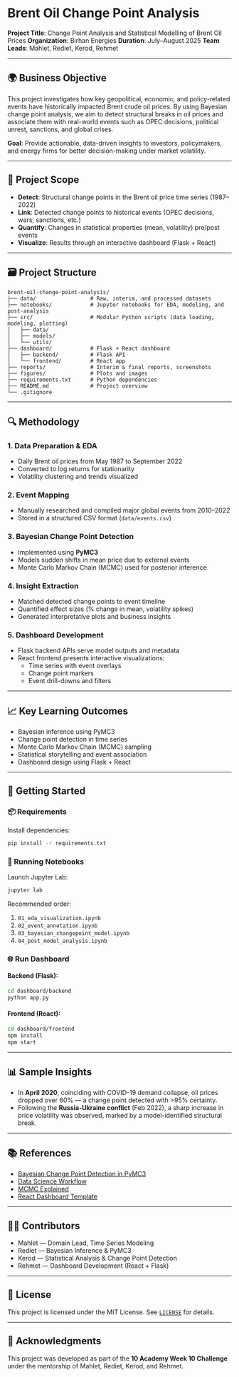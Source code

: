 # Brent Oil Change Point Analysis

**Project Title**: Change Point Analysis and Statistical Modelling of Brent Oil Prices
**Organization**: Birhan Energies
**Duration**: July–August 2025
**Team Leads**: Mahlet, Rediet, Kerod, Rehmet

---

## 🌍 Business Objective

This project investigates how key geopolitical, economic, and policy-related events have historically impacted Brent crude oil prices. By using Bayesian change point analysis, we aim to detect structural breaks in oil prices and associate them with real-world events such as OPEC decisions, political unrest, sanctions, and global crises.

**Goal**: Provide actionable, data-driven insights to investors, policymakers, and energy firms for better decision-making under market volatility.

---

## 🧪 Project Scope

- **Detect**: Structural change points in the Brent oil price time series (1987–2022)
- **Link**: Detected change points to historical events (OPEC decisions, wars, sanctions, etc.)
- **Quantify**: Changes in statistical properties (mean, volatility) pre/post events
- **Visualize**: Results through an interactive dashboard (Flask + React)

---

## 🗃️ Project Structure

```text
brent-oil-change-point-analysis/
├── data/                 # Raw, interim, and processed datasets
├── notebooks/            # Jupyter notebooks for EDA, modeling, and post-analysis
├── src/                  # Modular Python scripts (data loading, modeling, plotting)
│   ├── data/
│   ├── models/
│   └── utils/
├── dashboard/            # Flask + React dashboard
│   ├── backend/          # Flask API
│   └── frontend/         # React app
├── reports/              # Interim & final reports, screenshots
├── figures/              # Plots and images
├── requirements.txt      # Python dependencies
├── README.md             # Project overview
└── .gitignore
```

---

## 🔍 Methodology

### 1. Data Preparation & EDA
- Daily Brent oil prices from May 1987 to September 2022
- Converted to log returns for stationarity
- Volatility clustering and trends visualized

### 2. Event Mapping
- Manually researched and compiled major global events from 2010–2022
- Stored in a structured CSV format (`data/events.csv`)

### 3. Bayesian Change Point Detection
- Implemented using **PyMC3**
- Models sudden shifts in mean price due to external events
- Monte Carlo Markov Chain (MCMC) used for posterior inference

### 4. Insight Extraction
- Matched detected change points to event timeline
- Quantified effect sizes (% change in mean, volatility spikes)
- Generated interpretative plots and business insights

### 5. Dashboard Development
- Flask backend APIs serve model outputs and metadata
- React frontend presents interactive visualizations:
  - Time series with event overlays
  - Change point markers
  - Event drill-downs and filters

---

## 📈 Key Learning Outcomes

- Bayesian inference using PyMC3
- Change point detection in time series
- Monte Carlo Markov Chain (MCMC) sampling
- Statistical storytelling and event association
- Dashboard design using Flask + React

---

## 🚀 Getting Started

### 📦 Requirements

Install dependencies:

```bash
pip install -r requirements.txt
```

### 🧪 Running Notebooks

Launch Jupyter Lab:

```bash
jupyter lab
```

Recommended order:
1. `01_eda_visualization.ipynb`
2. `02_event_annotation.ipynb`
3. `03_bayesian_changepoint_model.ipynb`
4. `04_post_model_analysis.ipynb`

### 🌐 Run Dashboard

#### Backend (Flask):

```bash
cd dashboard/backend
python app.py
```

#### Frontend (React):

```bash
cd dashboard/frontend
npm install
npm start
```

---

## 📊 Sample Insights

- In **April 2020**, coinciding with COVID-19 demand collapse, oil prices dropped over 60% — a change point detected with >95% certainty.
- Following the **Russia-Ukraine conflict** (Feb 2022), a sharp increase in price volatility was observed, marked by a model-identified structural break.

---

## 📚 References

- [Bayesian Change Point Detection in PyMC3](https://forecastegy.com/posts/change-point-detection-time-series-python/)
- [Data Science Workflow](https://www.datascience-pm.com/data-science-workflow/)
- [MCMC Explained](https://towardsdatascience.com/monte-carlo-markov-chain-mcmc-explained-94e3a6c8de11)
- [React Dashboard Template](https://github.com/flatlogic/react-dashboard)

---

## 🧑‍💻 Contributors

- Mahlet — Domain Lead, Time Series Modeling
- Rediet — Bayesian Inference & PyMC3
- Kerod — Statistical Analysis & Change Point Detection
- Rehmet — Dashboard Development (React + Flask)

---

## 📄 License

This project is licensed under the MIT License. See [`LICENSE`](./LICENSE) for details.

---

## 🌟 Acknowledgments

This project was developed as part of the **10 Academy Week 10 Challenge** under the mentorship of Mahlet, Rediet, Kerod, and Rehmet.

```
